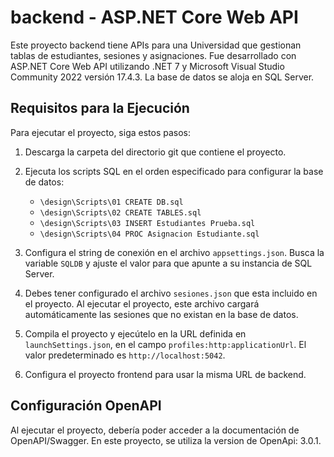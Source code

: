 # backend - ASP.NET Core Web API

Este proyecto backend tiene APIs para una Universidad que gestionan tablas de estudiantes, sesiones y asignaciones. Fue desarrollado con ASP.NET Core Web API utilizando .NET 7 y Microsoft Visual Studio Community 2022 versión 17.4.3. La base de datos se aloja en SQL Server.

## Requisitos para la Ejecución

Para ejecutar el proyecto, siga estos pasos:

1. Descarga la carpeta del directorio git que contiene el proyecto.
2. Ejecuta los scripts SQL en el orden especificado para configurar la base de datos:
   - `\design\Scripts\01 CREATE DB.sql`
   - `\design\Scripts\02 CREATE TABLES.sql`
   - `\design\Scripts\03 INSERT Estudiantes Prueba.sql`
   - `\design\Scripts\04 PROC Asignacion Estudiante.sql`

3. Configura el string de conexión en el archivo `appsettings.json`. Busca la variable `SQLDB` y ajuste el valor para que apunte a su instancia de SQL Server.
4. Debes tener configurado el archivo `sesiones.json` que esta incluido en el proyecto. Al ejecutar el proyecto, este archivo cargará automáticamente las sesiones que no existan en la base de datos.
5. Compila el proyecto y ejecútelo en la URL definida en `launchSettings.json`, en el campo `profiles:http:applicationUrl`. El valor predeterminado es `http://localhost:5042`.
6. Configura el proyecto frontend para usar la misma URL de backend.

## Configuración OpenAPI

Al ejecutar el proyecto, debería poder acceder a la documentación de OpenAPI/Swagger. En este proyecto, se utiliza la version de OpenApi: 3.0.1.

